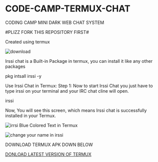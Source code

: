 # CODE-CAMP-TERMUX-CHAT
CODING CAMP MINI DARK WEB CHAT SYSTEM 

#PLIZZ FORK THIS REPOSITORY FIRST#



Created using termux 



![download](https://user-images.githubusercontent.com/86516808/212105671-d576ae04-630f-4eb8-8627-fa693557425f.png)



Irssi chat is a Built-in Package in termux, you can install it like any other packages

pkg intsall irssi -y


Use Irssi Chat in Termux:
Step 1:
Now to start Irssi Chat you just have to type irssi on your terminal and your IRC chat cline will open.


irssi

Now, You will see this screen, which means Irssi chat is successfully installed in your Termux.


![irrsi Blue Colored Text in Termux](https://user-images.githubusercontent.com/86516808/212106183-d2f2e6b6-aff2-4e49-ba08-a9b8e4c12dd2.png)



![change your name in irssi](https://user-images.githubusercontent.com/86516808/212106509-c3c861f4-0488-4b2f-b46d-cc452644603b.png)


DOWNLOAD TERMUX APK DOWN BELOW

[DONLOAD LATEST VERSION OF TERMUX](https://f-droid.org/repo/com.termux_118.apk)
